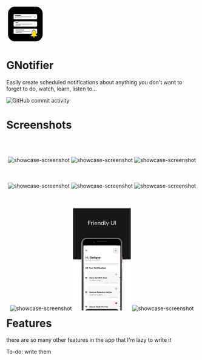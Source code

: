 <img src="assets/docs_assets/Logo.png" alt="logo" width="100" />


# GNotifier

Easily create scheduled notifications about anything you don't want to forget to do, watch, learn, listen to...

![GitHub commit activity](https://img.shields.io/github/commit-activity/y/anasfik/I-will-watch-later)
<br>

# Screenshots
<br>
<br>
<p style="float: left;" align="center" >
<img src="assets/docs_assets/1 – 1.png" alt="showcase-screenshot" width="30%">
<img src="assets/docs_assets/2 – 1.png" alt="showcase-screenshot" width="30%">
<img src="assets/docs_assets/1 – 2.png" alt="showcase-screenshot" width="30%">
<br>
<br>
<br>
<br>
<img src="assets/docs_assets/2 – 2.png" alt="showcase-screenshot" width="30%"">
<img src="assets/docs_assets/1 – 3.png" alt="showcase-screenshot" width="30%"">
<img src="assets/docs_assets/2 – 3.png" alt="showcase-screenshot" width="30%"">
<br>
<br>
<br>
<br>
<img src="assets/docs_assets/1 – 4.png" alt="showcase-screenshot" width="30%">
<img src="assets/docs_assets/1.png" alt="showcase-screenshot" width="30%">
<img src="assets/docs_assets/1 – 1.png" alt="showcase-screenshot" width="30%">
</p>


# Features
there are so many other features in the app that I'm lazy to write it



To-do: write them

